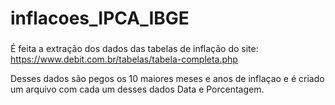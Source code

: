 # inflacoes_IPCA_IBGE
###

É feita a extração dos dados das tabelas de inflação do site:
https://www.debit.com.br/tabelas/tabela-completa.php

Desses dados são pegos os 10 maiores meses e anos de inflaçao e é criado um arquivo com cada um desses dados Data e Porcentagem.